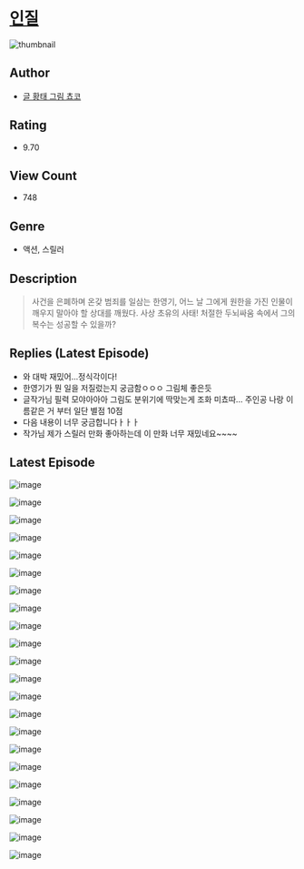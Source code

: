 # [인질](https://comic.naver.com/bestChallenge/list?titleId=810355)
![thumbnail](https://image-comic.pstatic.net/user_contents_data/challenge_comic/2023/05/23/307701/upload_7003158324140388961_480x623.jpeg)

## Author
- [글 황태 그림 쵸코](https://comic.naver.com/artistTitle?id=307701)

## Rating
- 9.70

## View Count
- 748

## Genre
- 액션, 스릴러

## Description
> 사건을 은폐하며 온갖 범죄를 일삼는 한영기, 어느 날 그에게 원한을 가진 인물이 깨우지 말아야 할 상대를 깨웠다. 사상 초유의 사태! 처절한 두뇌싸움 속에서 그의 복수는 성공할 수 있을까?

## Replies (Latest Episode)
- 와 대박 재밌어...정식각이다!
- 한영기가 뭔 일을 저질렀는지 궁금함ㅇㅇㅇ 그림체 좋은듯
- 글작가님 필력 모야아아아 그림도 분위기에 딱맞는게 조화 미쵸따... 주인공 나랑 이름같은 거 부터 일단 별점 10점
- 다음 내용이 너무 궁금합니다ㅏㅏㅏ
- 작가님 제가 스릴러 만화 좋아하는데 이 만화 너무 재밌네요~~~~

## Latest Episode
![image](https://image-comic.pstatic.net/user_contents_data/challenge_comic/2023/05/23/307701/upload_7378131376629954867.jpeg)

![image](https://image-comic.pstatic.net/user_contents_data/challenge_comic/2023/05/23/307701/upload_7378078393947349296.jpeg)

![image](https://image-comic.pstatic.net/user_contents_data/challenge_comic/2023/05/23/307701/upload_7149527321960132710.jpeg)

![image](https://image-comic.pstatic.net/user_contents_data/challenge_comic/2023/05/23/307701/upload_4049920665110065721.jpeg)

![image](https://image-comic.pstatic.net/user_contents_data/challenge_comic/2023/05/23/307701/upload_4122594884129797943.jpeg)

![image](https://image-comic.pstatic.net/user_contents_data/challenge_comic/2023/05/23/307701/upload_3834868290425076018.jpeg)

![image](https://image-comic.pstatic.net/user_contents_data/challenge_comic/2023/05/23/307701/upload_3558182588799660897.jpeg)

![image](https://image-comic.pstatic.net/user_contents_data/challenge_comic/2023/05/23/307701/upload_7076336102221701986.jpeg)

![image](https://image-comic.pstatic.net/user_contents_data/challenge_comic/2023/05/23/307701/upload_7017234276229932594.jpeg)

![image](https://image-comic.pstatic.net/user_contents_data/challenge_comic/2023/05/23/307701/upload_3487303674780672816.jpeg)

![image](https://image-comic.pstatic.net/user_contents_data/challenge_comic/2023/05/23/307701/upload_7148954467845616180.jpeg)

![image](https://image-comic.pstatic.net/user_contents_data/challenge_comic/2023/05/23/307701/upload_3558743330382111026.jpeg)

![image](https://image-comic.pstatic.net/user_contents_data/challenge_comic/2023/05/23/307701/upload_7017842083624005682.jpeg)

![image](https://image-comic.pstatic.net/user_contents_data/challenge_comic/2023/05/23/307701/upload_7363773949516722743.jpeg)

![image](https://image-comic.pstatic.net/user_contents_data/challenge_comic/2023/05/23/307701/upload_3905854761733535026.jpeg)

![image](https://image-comic.pstatic.net/user_contents_data/challenge_comic/2023/05/23/307701/upload_3617907154196390756.jpeg)

![image](https://image-comic.pstatic.net/user_contents_data/challenge_comic/2023/05/23/307701/upload_7293070746890875445.jpeg)

![image](https://image-comic.pstatic.net/user_contents_data/challenge_comic/2023/05/23/307701/upload_3919593361365939760.jpeg)

![image](https://image-comic.pstatic.net/user_contents_data/challenge_comic/2023/05/23/307701/upload_7305738216797451570.jpeg)

![image](https://image-comic.pstatic.net/user_contents_data/challenge_comic/2023/05/23/307701/upload_3762870070065456439.jpeg)

![image](https://image-comic.pstatic.net/user_contents_data/challenge_comic/2023/05/23/307701/upload_7077796459788185912.jpeg)

![image](https://image-comic.pstatic.net/user_contents_data/challenge_comic/2023/05/23/307701/upload_7161111759374464102.jpeg)

